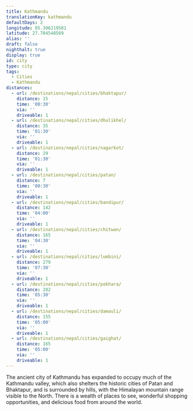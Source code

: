 ```yaml
---
title: Kathmandu
translationKey: kathmandu
defaultDays: 2
longitude: 85.306219581
latitude: 27.704548569
alias: ''
draft: false
nighthalt: true
display: true
id: city
type: city
tags:
  - Cities
  - Kathmandu
distances:
  - url: /destinations/nepal/cities/bhaktapur/
    distance: 15
    time: '00:30'
    via: ''
    driveable: 1
  - url: /destinations/nepal/cities/dhulikhel/
    distance: 35
    time: '01:30'
    via: ''
    driveable: 1
  - url: /destinations/nepal/cities/nagarkot/
    distance: 29
    time: '01:30'
    via: ''
    driveable: 1
  - url: /destinations/nepal/cities/patan/
    distance: 7
    time: '00:30'
    via: ''
    driveable: 1
  - url: /destinations/nepal/cities/bandipur/
    distance: 142
    time: '04:00'
    via: ''
    driveable: 1
  - url: /destinations/nepal/cities/chitwan/
    distance: 165
    time: '04:30'
    via: ''
    driveable: 1
  - url: /destinations/nepal/cities/lumbini/
    distance: 279
    time: '07:30'
    via: ''
    driveable: 1
  - url: /destinations/nepal/cities/pokhara/
    distance: 202
    time: '05:30'
    via: ''
    driveable: 1
  - url: /destinations/nepal/cities/damauli/
    distance: 155
    time: '05:00'
    via: ''
    driveable: 1
  - url: /destinations/nepal/cities/gaighat/
    distance: 165
    time: '05:00'
    via: ''
    driveable: 1
---
```







































































The ancient city of Kathmandu has expanded to occupy much of the Kathmandu valley, which also shelters the historic cities of Patan and Bhaktapur, and is surrounded by hills, with the Himalayan mountain range visible to the North. There is a wealth of places to see, wonderful shopping opportunities, and delicious food from around the world.